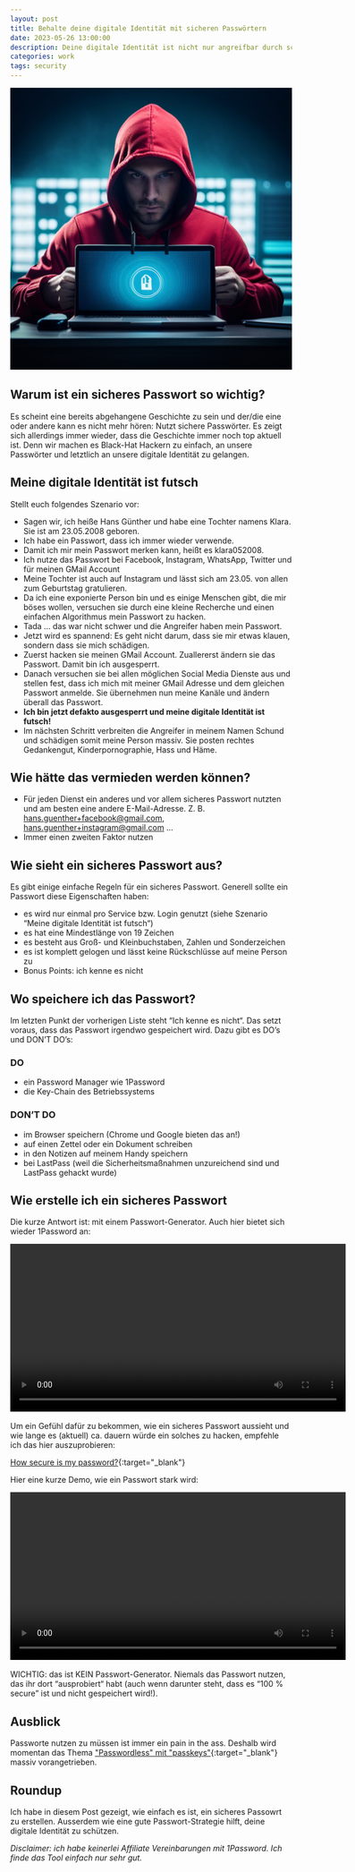 ```yaml
---
layout: post
title: Behalte deine digitale Identität mit sicheren Passwörtern
date: 2023-05-26 13:00:00
description: Deine digitale Identität ist nicht nur angreifbar durch schlechte Passwörter, sondern kann dir extrem viel Schaden zufügen.
categories: work
tags: security
---
```


![Hacker](/assets/images/hacker.png)

## Warum ist ein sicheres Passwort so wichtig?

Es scheint eine bereits abgehangene Geschichte zu sein und der/die eine oder andere kann es nicht mehr hören: Nutzt sichere Passwörter. Es zeigt sich allerdings immer wieder, dass die Geschichte immer noch top aktuell ist. Denn wir machen es Black-Hat Hackern zu einfach, an unsere Passwörter und letztlich an unsere digitale Identität zu gelangen. 

## Meine digitale Identität ist futsch

Stellt euch folgendes Szenario vor:

* Sagen wir, ich heiße Hans Günther und habe eine Tochter namens Klara. Sie ist am 23.05.2008 geboren. 
* Ich habe ein Passwort, dass ich immer wieder verwende. 
* Damit ich mir mein Passwort merken kann, heißt es klara052008. 
* Ich nutze das Passwort bei Facebook, Instagram, WhatsApp, Twitter und für meinen GMail Account
* Meine Tochter ist auch auf Instagram und lässt sich am 23.05. von allen zum Geburtstag gratulieren.
* Da ich eine exponierte Person bin und es einige Menschen gibt, die mir böses wollen, versuchen sie durch eine kleine Recherche und einen einfachen Algorithmus mein Passwort zu hacken. 
* Tada … das war nicht schwer und die Angreifer haben mein Passwort.
* Jetzt wird es spannend: Es geht nicht darum, dass sie mir etwas klauen, sondern dass sie mich schädigen. 
* Zuerst hacken sie meinen GMail Account. Zuallererst ändern sie das Passwort. Damit bin ich ausgesperrt.
* Danach versuchen sie bei allen möglichen Social Media Dienste aus und stellen fest, dass ich mich mit meiner GMail Adresse und dem gleichen Passwort anmelde. Sie übernehmen nun meine Kanäle und ändern überall das Passwort.
* **Ich bin jetzt defakto ausgesperrt und meine digitale Identität ist futsch!**
* Im nächsten Schritt verbreiten die Angreifer in meinem Namen Schund und schädigen somit meine Person massiv. Sie posten rechtes Gedankengut, Kinderpornographie, Hass und Häme. 

## Wie hätte das vermieden werden können?

* Für jeden Dienst ein anderes und vor allem sicheres Passwort nutzten und am besten eine andere E-Mail-Adresse. Z. B. hans.guenther+facebook@gmail.com, hans.guenther+instagram@gmail.com …
* Immer einen zweiten Faktor nutzen

## Wie sieht ein sicheres Passwort aus?

Es gibt einige einfache Regeln für ein sicheres Passwort. Generell sollte ein Passwort diese Eigenschaften haben:

* es wird nur einmal pro Service bzw. Login genutzt (siehe Szenario “Meine digitale Identität ist futsch“)
* es hat eine Mindestlänge von 19 Zeichen
* es besteht aus Groß- und Kleinbuchstaben, Zahlen und Sonderzeichen
* es ist komplett gelogen und lässt keine Rückschlüsse auf meine Person zu
* Bonus Points: ich kenne es nicht

## Wo speichere ich das Passwort?

Im letzten Punkt der vorherigen Liste steht “Ich kenne es nicht“. Das setzt voraus, dass das Passwort irgendwo gespeichert wird. Dazu gibt es DO’s und DON’T DO’s:

### DO

* ein Password Manager wie 1Password
* die Key-Chain des Betriebssystems

### DON’T DO

* im Browser speichern (Chrome und Google bieten das an!)
* auf einen Zettel oder ein Dokument schreiben
* in den Notizen auf meinem Handy speichern
* bei LastPass (weil die Sicherheitsmaßnahmen unzureichend sind und LastPass gehackt wurde)

## Wie erstelle ich ein sicheres Passwort

Die kurze Antwort ist: mit einem Passwort-Generator. Auch hier bietet sich wieder 1Password an:

<video width="600" controls>
  <source src="/assets/videos/secure-password.mp4" type="video/mp4">
</video>

Um ein Gefühl dafür zu bekommen, wie ein sicheres Passwort aussieht und wie lange es (aktuell) ca. dauern würde ein solches zu hacken, empfehle ich das hier auszuprobieren:

[How secure is my password?](https://www.security.org/how-secure-is-my-password/){:target="_blank"}

Hier eine kurze Demo, wie ein Passwort stark wird:

<video width="600" controls>
  <source src="/assets/videos/create-a-secure-password.mp4" type="video/mp4">
</video>

WICHTIG: das ist KEIN Passwort-Generator. Niemals das Passwort nutzen, das ihr dort “ausprobiert“ habt (auch wenn darunter steht, dass es “100 % secure” ist und nicht gespeichert wird!).  

## Ausblick

Passworte nutzen zu müssen ist immer ein pain in the ass. Deshalb wird momentan das Thema ["Passwordless" mit "passkeys"](https://passage.1password.com/){:target="_blank"} massiv vorangetrieben. 

## Roundup

Ich habe in diesem Post gezeigt, wie einfach es ist, ein sicheres Passowrt zu erstellen. Ausserdem wie eine gute  Passwort-Strategie hilft, deine digitale Identität zu schützen.

_Disclaimer: ich habe keinerlei Affiliate Vereinbarungen mit 1Password. Ich finde das Tool einfach nur sehr gut._